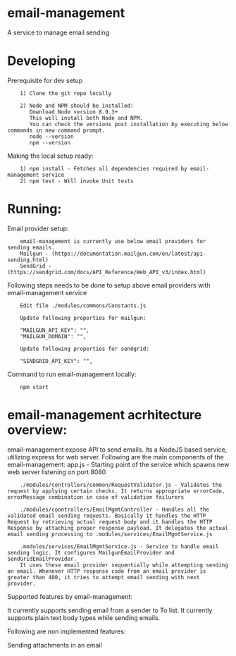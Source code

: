 # email-management
A service to manage email sending

# Developing

Prerequisite for dev setup

        1) Clone the git repo locally

        2) Node and NPM should be installed:
           Download Node version 8.9.3+
		   This will install both Node and NPM.
           You can check the versions post installation by executing below commands in new command prompt.
           node --version
           npm --version

Making the local setup ready:

        1) npm install - Fetches all dependencies required by email-management service
        2) npm test - Will invoke Unit tests

# Running:

Email provider setup:

		email-management is currently use below email providers for sending emails.
		Mailgun - (https://documentation.mailgun.com/en/latest/api-sending.html)
		SendGrid - (https://sendgrid.com/docs/API_Reference/Web_API_v3/index.html)
		
Following steps needs to be done to setup above email providers with email-management service

        Edit file ./modules/commons/Constants.js

		Update following properties for mailgun:
		
		"MAILGUN_API_KEY": "",
		"MAILGUN_DOMAIN": "",
		
		Update following properties for sendgrid:
		
		"SENDGRID_API_KEY": "",
		
Command to run email-management locally:

        npm start

# email-management acrhitecture overview:

email-management expose API to send emails. Its a NodeJS based service, utilizing express for web server.
Following are the main components of the email-management:
		app.js - Starting point of the service which spawns new web server listening on port 8080

		./modules/controllers/common/RequestValidator.js - Validates the request by applying certain checks. It returns appropriate errorCode, errorMessage combination in case of validation failurers

		./modules/coontrollers/EmailMgmtController - Handles all the validated email sending requests. Basically it handles the HTTP Request by retrieving actual request body and it handles the HTTP Response by attaching proper response payload. It delegates the actual email sending processing to .modules/services/EmailMgmtService.js

		.modules/services/EmailMgmtService.js - Service to handle email sending logic. It configures MailgunEmailProvider and SendGridEmailProvider.
		It uses these email provider sequentially while attempting sending an email. Whenever HTTP response code from an email provider is greater than 400, it tries to attempt email sending with next provider.

Supported features by email-management:

It currently supports sending email from a sender to To list.
It currently supports plain text body types while sending emails.

Following are non implemented features:

Sending attachments in an email

